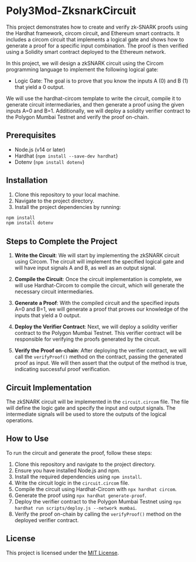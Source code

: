 # Poly3Mod-ZksnarkCircuit
This project demonstrates how to create and verify zk-SNARK proofs using the Hardhat framework, circom circuit, and Ethereum smart contracts. It includes a circom circuit that implements a logical gate and shows how to generate a proof for a specific input combination. The proof is then verified using a Solidity smart contract deployed to the Ethereum network.

In this project, we will design a zkSNARK circuit using the Circom programming language to implement the following logical gate:
- Logic Gate: The goal is to prove that you know the inputs A (0) and B (1) that yield a 0 output.

We will use the hardhat-circom template to write the circuit, compile it to generate circuit intermediaries, and then generate a proof using the given inputs A=0 and B=1. Additionally, we will deploy a solidity verifier contract to the Polygon Mumbai Testnet and verify the proof on-chain.

## Prerequisites

- Node.js (v14 or later)
- Hardhat (`npm install --save-dev hardhat`)
- Dotenv (`npm install dotenv`)

## Installation

1. Clone this repository to your local machine.
2. Navigate to the project directory.
3. Install the project dependencies by running:

```sh
npm install
npm install dotenv
```
## Steps to Complete the Project

1. **Write the Circuit**: We will start by implementing the zkSNARK circuit using Circom. The circuit will implement the specified logical gate and will have input signals A and B, as well as an output signal.

2. **Compile the Circuit**: Once the circuit implementation is complete, we will use Hardhat-Circom to compile the circuit, which will generate the necessary circuit intermediaries.

3. **Generate a Proof**: With the compiled circuit and the specified inputs A=0 and B=1, we will generate a proof that proves our knowledge of the inputs that yield a 0 output.

4. **Deploy the Verifier Contract**: Next, we will deploy a solidity verifier contract to the Polygon Mumbai Testnet. This verifier contract will be responsible for verifying the proofs generated by the circuit.

5. **Verify the Proof on-chain**: After deploying the verifier contract, we will call the `verifyProof()` method on the contract, passing the generated proof as input. We will then assert that the output of the method is true, indicating successful proof verification.
   
## Circuit Implementation

The zkSNARK circuit will be implemented in the `circuit.circom` file. The file will define the logic gate and specify the input and output signals. The intermediate signals will be used to store the outputs of the logical operations.

## How to Use

To run the circuit and generate the proof, follow these steps:

1. Clone this repository and navigate to the project directory.
2. Ensure you have installed Node.js and npm.
3. Install the required dependencies using `npm install`.
4. Write the circuit logic in the `circuit.circom` file.
5. Compile the circuit using Hardhat-Circom with `npx hardhat circom`.
6. Generate the proof using `npx hardhat generate-proof`.
7. Deploy the verifier contract to the Polygon Mumbai Testnet using `npx hardhat run scripts/deploy.js --network mumbai`.
8. Verify the proof on-chain by calling the `verifyProof()` method on the deployed verifier contract.

## License

This project is licensed under the [MIT License](LICENSE).
